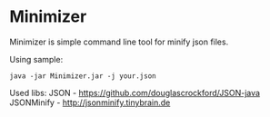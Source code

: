 Minimizer
===================

Minimizer is simple command line tool for minify json files.

Using sample:

	java -jar Minimizer.jar -j your.json

Used libs:
JSON - https://github.com/douglascrockford/JSON-java
JSONMinify - http://jsonminify.tinybrain.de